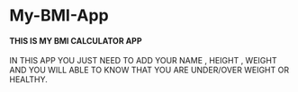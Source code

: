 # My-BMI-App
<h4>THIS IS MY BMI CALCULATOR APP</h4>
IN THIS APP YOU JUST NEED TO ADD YOUR NAME , HEIGHT , WEIGHT <BR>
AND YOU WILL ABLE TO KNOW THAT YOU ARE UNDER/OVER WEIGHT OR HEALTHY.

